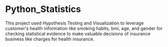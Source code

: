# Python_Statistics
This project used Hypothesis Testing and Visualization to leverage customer's health information like smoking habits, bmi, age, and gender for checking statistical evidence to make valuable decisions of insurance business like charges for health insurance.
